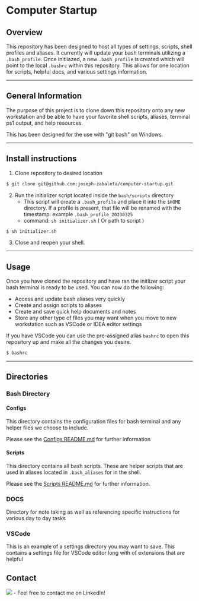 # Computer Startup



## Overview

This repository has been designed to host all types of settings, scripts, shell profiles and aliases. It currently will update your bash terminals utilizing a `.bash_profile`. Once initliazed, a new `.bash_profile` is created which will point to the local `.bashrc` within this repository. This allows for one location for scripts, helpful docs, and various settings information.

---
## General Information
The purpose of this project is to clone down this repository onto any new workstation and be able to have your favorite shell scripts, aliases, terminal ps1 output, and help resources.

This has been designed for the use with "git bash" on Windows.

---

## Install instructions

1. Clone repository to desired location

```bash
$ git clone git@github.com:joseph-zabaleta/computer-startup.git
```

2. Run the initializer script located inside the `bash/scripts` directory
   - This script will create a `.bash_profile` and place it into the `$HOME` directory. If a profile is present, that file will be renamed with the timestamp: example `.bash_profile_20230325`
   - command: `sh initializer.sh` ( Or path to script )

```bash
$ sh initializer.sh
```
3. Close and reopen your shell.

---
## Usage

Once you have cloned the repository and have ran the initlizer script your bash terminal is ready to be used. You can now do the following:
- Access and update bash aliases very quickly
- Create and assign scripts to aliases
- Create and save quick help documents and notes
- Store any other type of files you may want when you move to new workstation such as VSCode or IDEA editor settings

If you have VSCode you can use the pre-assigned alias `bashrc` to open this repository up and make all the changes you desire.

```bash
$ bashrc
```

---
## Directories

### Bash Directory

#### Configs

This directory contains the configuration files for bash terminal and any helper files we choose to include.

Please see the [Configs README.md](./bash/configs/README.md) for further information

#### Scripts

This directory contains all bash scripts. These are helper scripts that are used in aliases located in `.bash_aliases` for in the shell.

Please see the [Scripts README.md](./bash//scripts/README.md) for further information.

### DOCS
Directory for note taking as well as referencing specific instructions for various day to day tasks

### VSCode
This is an example of a settings directory you may want to save. This contains a settings file for VSCode editor long with of extensions that are helpful

## Contact

[![](https://img.shields.io/badge/LinkedIn-joseph--zabaleta-blue?logo=LinkedIn&logoColor=blue&labelColor=black)][linkedin] - Feel free to contact me on LinkedIn!


[linkedin]: https://www.linkedin.com/in/joseph-zabaleta